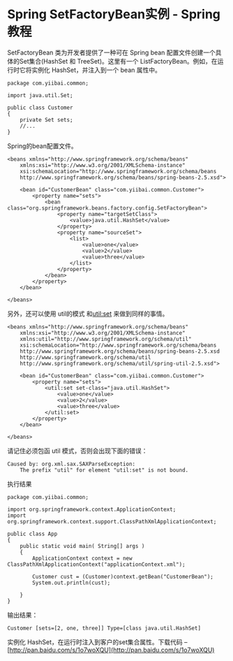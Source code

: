 # Spring SetFactoryBean实例 - Spring教程

SetFactoryBean 类为开发者提供了一种可在 Spring bean 配置文件创建一个具体的Set集合(HashSet 和 TreeSet)。这里有一个 ListFactoryBean。例如，在运行时它将实例化 HashSet，并注入到一个 bean 属性中。

```
package com.yiibai.common;

import java.util.Set;

public class Customer 
{
    private Set sets;
    //...
}
```

Spring的bean配置文件。

```
<beans xmlns="http://www.springframework.org/schema/beans"
    xmlns:xsi="http://www.w3.org/2001/XMLSchema-instance"
    xsi:schemaLocation="http://www.springframework.org/schema/beans
    http://www.springframework.org/schema/beans/spring-beans-2.5.xsd">

    <bean id="CustomerBean" class="com.yiibai.common.Customer">
        <property name="sets">
            <bean class="org.springframework.beans.factory.config.SetFactoryBean">
                <property name="targetSetClass">
                    <value>java.util.HashSet</value>
                </property>
                <property name="sourceSet">
                    <list>
                        <value>one</value>
                        <value>2</value>
                        <value>three</value>
                    </list>
                </property>
            </bean>
        </property>
    </bean>

</beans>
```

另外，还可以使用 util的模式 和<util:set> 来做到同样的事情。

```
<beans xmlns="http://www.springframework.org/schema/beans"
    xmlns:xsi="http://www.w3.org/2001/XMLSchema-instance" 
    xmlns:util="http://www.springframework.org/schema/util"
    xsi:schemaLocation="http://www.springframework.org/schema/beans
    http://www.springframework.org/schema/beans/spring-beans-2.5.xsd
    http://www.springframework.org/schema/util
    http://www.springframework.org/schema/util/spring-util-2.5.xsd">

    <bean id="CustomerBean" class="com.yiibai.common.Customer">
        <property name="sets">
            <util:set set-class="java.util.HashSet">
                <value>one</value>
                <value>2</value>
                <value>three</value>
            </util:set>
        </property>
    </bean>

</beans>
```

请记住必须包函 util 模式，否则会出现下面的错误：

```
Caused by: org.xml.sax.SAXParseException: 
    The prefix "util" for element "util:set" is not bound.
```

执行结果

```
package com.yiibai.common;

import org.springframework.context.ApplicationContext;
import org.springframework.context.support.ClassPathXmlApplicationContext;

public class App 
{
    public static void main( String[] args )
    {
        ApplicationContext context = new ClassPathXmlApplicationContext("applicationContext.xml");

        Customer cust = (Customer)context.getBean("CustomerBean");
        System.out.println(cust);

    }
}
```

输出结果：

```
Customer [sets=[2, one, three]] Type=[class java.util.HashSet]
```

实例化 HashSet，在运行时注入到客户的set集合属性。下载代码 – [http://pan.baidu.com/s/1o7woXQU](http://pan.baidu.com/s/1o7woXQU)

